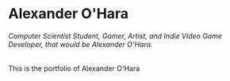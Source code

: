 # Alexander O'Hara

###### Computer Scientist Student, Gamer, Artist, and Indie Video Game Developer, that would be Alexander O'Hara.

This is the portfolio of Alexander O'Hara
